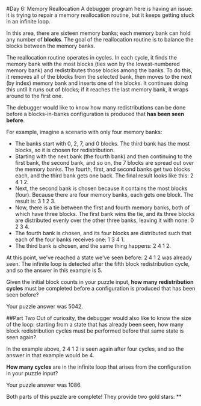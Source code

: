#Day 6: Memory Reallocation
A debugger program here is having an issue: it is trying to repair a memory reallocation routine, but it keeps 
getting stuck in an infinite loop.

In this area, there are sixteen memory banks; each memory bank can hold any number of **blocks**. The goal of the 
reallocation routine is to balance the blocks between the memory banks.

The reallocation routine operates in cycles. In each cycle, it finds the memory bank with the most 
blocks (ties won by the lowest-numbered memory bank) and redistributes those blocks among the banks. To do 
this, it removes all of the blocks from the selected bank, then moves to the next (by index) memory bank and 
inserts one of the blocks. It continues doing this until it runs out of blocks; if it reaches the last memory 
bank, it wraps around to the first one.

The debugger would like to know how many redistributions can be done before a blocks-in-banks configuration is 
produced that **has been seen before**.

For example, imagine a scenario with only four memory banks:

* The banks start with 0, 2, 7, and 0 blocks. The third bank has the most blocks, so it is chosen for redistribution.
* Starting with the next bank (the fourth bank) and then continuing to the first bank, the second bank, and so on, the 7 blocks are spread out over the memory banks. The fourth, first, and second banks get two blocks each, and the third bank gets one back. The final result looks like this: 2 4 1 2.
* Next, the second bank is chosen because it contains the most blocks (four). Because there are four memory banks, each gets one block. The result is: 3 1 2 3.
* Now, there is a tie between the first and fourth memory banks, both of which have three blocks. The first bank wins the tie, and its three blocks are distributed evenly over the other three banks, leaving it with none: 0 2 3 4.
* The fourth bank is chosen, and its four blocks are distributed such that each of the four banks receives one: 1 3 4 1.
* The third bank is chosen, and the same thing happens: 2 4 1 2.

At this point, we've reached a state we've seen before: 2 4 1 2 was already seen. The infinite loop is detected 
after the fifth block redistribution cycle, and so the answer in this example is 5.

Given the initial block counts in your puzzle input, **how many redistribution cycles** must be completed 
before a configuration is produced that has been seen before?

Your puzzle answer was 5042.

##Part Two
Out of curiosity, the debugger would also like to know the size of the loop: starting from a state that has already 
been seen, how many block redistribution cycles must be performed before that same state is seen again?

In the example above, 2 4 1 2 is seen again after four cycles, and so the answer in that example would be 4.

**How many cycles** are in the infinite loop that arises from the configuration in your puzzle input?

Your puzzle answer was 1086.

Both parts of this puzzle are complete! They provide two gold stars: **